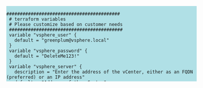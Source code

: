 <html>
<body>

<style>
    #long-code-block {background-color: powderblue; height: 200px}
    h1   {color: blue;}
    p    {color: red;}
</style>

<pre class="asd" id="long-code-block">
<code>
##########################################
 # terraform variables
 # Please customize based on customer needs
 ##########################################
 variable "vsphere_user" {
   default = "greenplum@vsphere.local"
 }
 variable "vsphere_password" {
   default = "DeleteMe123!"
 }
 variable "vsphere_server" {
   description = "Enter the address of the vCenter, either as an FQDN (preferred) or an IP address"
   default = "Address.of.the.vCenter"
 }
 variable "vsphere_datacenter" {
   default = "name of the data center"
 }
 variable "vsphere_compute_cluster" {
   default = "name of the compute cluster"
 }
 variable "vsphere_datastore" {
   default = "name of vSAN datastore"
 }

 variable "vsphere_storage_policy" {
   description = "Enter the custom name for your storage policy defined during Setting Up vSphere Storage/Encryption"
   default = "vSAN Greenplum FTT1 RAID1 Stripe1 Thick No Encryption"
 }
 variable "vm_template_name" {
   description = "VM template with vmware-tools and Greenplum installed"
   default = "greenplum-db-template"
 }
 variable "greenplum_instance_id" {
   description = "A unique identifier for this Greenplum instance"
   default = 1
 }

 variable "resource_pool_name" {
   description= "The name of a dedicated resource pool for Greenplum VMs which will be created by Terraform"
   default = "greenplum"
 }

 variable "number_of_segment_vms" {
   type = number

   description = "The total number of segment VMs. This will be split in half for both primary and mirror VMs."
   default = 64

   validation {
     condition = (
       var.number_of_segment_vms >= 2 &&
       var.number_of_segment_vms <= 248 &&
       var.number_of_segment_vms % 2 == 0
     )
     error_message = "The number of segment hosts must be an even number between 2 and 248."
   }
 }

 variable "gp_virtual_external_network" {
   default = "gp-virtual-external"
 }
 variable "gp_virtual_internal_network" {
   default = "gp-virtual-internal"
 }
 variable "gp_virtual_etl_bar_network" {
   default = "gp-virtual-etl-bar"
 }

 # gp-virtual-external network settings
 variable "gp_virtual_external_ipv4_addresses" {
   type = list(string)
   description = "The routable IP addresses for mdw and smdw, in that order"
   default = ["10.0.0.111", "10.0.0.112"]
 }
 variable "gp_virtual_external_ipv4_netmask" {
   description = "Netmask bitcount, e.g. 24"
   default = 24
 }
 variable "gp_virtual_external_gateway" {
   description = "Gateway for the gp-virtual-external network, e.g. 10.0.0.1"
   default = "10.0.0.1"
 }
 variable "dns_servers" {
   type = list(string)
   description = "The DNS servers for the routable network, e.g. 8.8.8.8"
   default = ["8.8.8.8"]
 }

 # gp-virtual-internal network settings
 variable "gp_virtual_internal_ipv4_cidr" {
   type = string
   description = "The leading octets for the internal network IP range, e.g. '192.168.1.0/24' or '172.16.0.0/21'"
   default = "172.16.0.0/21"
 }
 variable "master_gp_virtual_internal_ipv4_offset" {
   description = "The starting IP of the master VM in gp-virtual-internal"
   default = 250
 }
 variable "segment_gp_virtual_internal_ipv4_offset" {
   description = "The starting IP of the segment VM in gp-virtual-internal"
   default = 2
 }

 # gp-virtual-etl-bar network settings
 variable "gp_virtual_etl_bar_ipv4_cidr" {
   type = string
   description = "The leading octets for the data backup (doesn't have to be routable) network IP range, e.g. '192.168.2.0/24' or '172.17.0.0/21'"
   default = "172.17.0.0/21"
 }
 variable "master_gp_virtual_etl_bar_ipv4_offset" {
   description = "The starting IP of the master VM in gp-virtual-etl-bar"
   default = 250
 }
 variable "segment_gp_virtual_etl_bar_ipv4_offset" {
   description = "The starting IP of the segment VM in gp-virtual-etl-bar"
   default = 2
 }

 ######################
 # terraform scripts
 # PLEASE DO NOT CHANGE
 ######################
 provider "vsphere" {
   user           = var.vsphere_user
   password       = var.vsphere_password
   vsphere_server = var.vsphere_server

   # If you have a self-signed cert
   allow_unverified_ssl = true
 }

 # all of these things need to be known for a deploy to work
 data "vsphere_datacenter" "dc" {
   name          = var.vsphere_datacenter
 }

 data "vsphere_datastore" "datastore" {
   name          = var.vsphere_datastore
   datacenter_id = data.vsphere_datacenter.dc.id
 }

 data "vsphere_network" "gp_virtual_external_network" {
   name          = var.gp_virtual_external_network
   datacenter_id = data.vsphere_datacenter.dc.id
 }

 data "vsphere_network" "gp_virtual_internal_network" {
   name          = var.gp_virtual_internal_network
   datacenter_id = data.vsphere_datacenter.dc.id
 }

 # vSphere distributed port group for ETL, backup and restore traffic
 data "vsphere_network" "gp_virtual_etl_bar_network" {
   name          = var.gp_virtual_etl_bar_network
   datacenter_id = data.vsphere_datacenter.dc.id
 }

 data "vsphere_compute_cluster" "compute_cluster" {
   name          = var.vsphere_compute_cluster
   datacenter_id = data.vsphere_datacenter.dc.id
 }

 data "vsphere_storage_policy" "policy" {
   name = var.vsphere_storage_policy
 }

 # this points at the template created by the image folder
 data "vsphere_virtual_machine" "template" {
   name          = var.vm_template_name
   datacenter_id = data.vsphere_datacenter.dc.id
 }

 locals {
   memory = data.vsphere_virtual_machine.template.memory
   memory_reservation = data.vsphere_virtual_machine.template.memory / 2
   num_cpus = data.vsphere_virtual_machine.template.num_cpus
   root_disk_size_in_gb = data.vsphere_virtual_machine.template.disks[0].size
   data_disk_size_in_gb = data.vsphere_virtual_machine.template.disks[1].size
   gp_virtual_internal_ipv4_netmask = parseint(regex("/(\d+)$", var.gp_virtual_internal_ipv4_cidr)[0], 10)
   master_internal_ip = cidrhost(var.gp_virtual_internal_ipv4_cidr, (pow(2,(32 - local.gp_virtual_internal_ipv4_netmask))-1)-5)
   standby_internal_ip = cidrhost(var.gp_virtual_internal_ipv4_cidr, (pow(2,(32 - local.gp_virtual_internal_ipv4_netmask))-1)-4)
   gp_virtual_etl_bar_ipv4_netmask = parseint(regex("/(\d+)$", var.gp_virtual_etl_bar_ipv4_cidr)[0], 10)
   master_etl_bar_ip = cidrhost(var.gp_virtual_etl_bar_ipv4_cidr, (pow(2,(32 - local.gp_virtual_etl_bar_ipv4_netmask))-1)-5)
   standby_etl_bar_ip = cidrhost(var.gp_virtual_etl_bar_ipv4_cidr, (pow(2,(32 - local.gp_virtual_etl_bar_ipv4_netmask))-1)-4)
 }

 resource "vsphere_resource_pool" "pool" {
   name                    = "${var.resource_pool_name}-${var.greenplum_instance_id}"
   parent_resource_pool_id = data.vsphere_compute_cluster.compute_cluster.resource_pool_id
 }

 resource "vsphere_virtual_machine" "segment_hosts" {
   count = var.number_of_segment_vms
   name = format("gp-%d-sdw-%0.3d", var.greenplum_instance_id, count.index + 1)
   resource_pool_id = vsphere_resource_pool.pool.id
   wait_for_guest_net_routable = false
   wait_for_guest_net_timeout = 0
   guest_id = data.vsphere_virtual_machine.template.guest_id
   datastore_id = data.vsphere_datastore.datastore.id
   storage_policy_id = data.vsphere_storage_policy.policy.id
   scsi_controller_count = 2

   memory = local.memory
   memory_reservation = local.memory_reservation
   num_cpus = local.num_cpus
   cpu_share_level = "normal"
   memory_share_level = "normal"

   network_interface {
     network_id = data.vsphere_network.gp_virtual_internal_network.id
   }

   network_interface {
     network_id = data.vsphere_network.gp_virtual_etl_bar_network.id
   }

   swap_placement_policy = "vmDirectory"
   enable_disk_uuid = "true"
   disk {
     label = "disk0"
     size  = local.root_disk_size_in_gb
     unit_number = 0
     eagerly_scrub = true
     thin_provisioned = false
     datastore_id = data.vsphere_datastore.datastore.id
     storage_policy_id = data.vsphere_storage_policy.policy.id
   }

   disk {
     label = "disk1"
     size  = local.data_disk_size_in_gb
     unit_number = 1
     eagerly_scrub = true
     thin_provisioned = false
     datastore_id = data.vsphere_datastore.datastore.id
     storage_policy_id = data.vsphere_storage_policy.policy.id
   }

   clone {
     template_uuid = data.vsphere_virtual_machine.template.id

     customize {
       linux_options {
         host_name = "sdw${count.index + 1}"
         domain    = "local"
       }

       network_interface {
         ipv4_address = cidrhost(var.gp_virtual_internal_ipv4_cidr, count.index + var.segment_gp_virtual_internal_ipv4_offset)
         ipv4_netmask = local.gp_virtual_internal_ipv4_netmask
       }

       network_interface {
         ipv4_address = cidrhost(var.gp_virtual_etl_bar_ipv4_cidr, count.index + var.segment_gp_virtual_etl_bar_ipv4_offset)
         ipv4_netmask = local.gp_virtual_etl_bar_ipv4_netmask
       }
     }
   }
 }

 resource "vsphere_virtual_machine" "master_hosts" {
   count = 2
   name = count.index == 0 ? format("gp-%d-mdw", var.greenplum_instance_id) : count.index == 1 ? format("gp-%d-smdw", var.greenplum_instance_id) : format("gp-%d-smdw-%d", var.greenplum_instance_id, count.index)
   resource_pool_id = vsphere_resource_pool.pool.id
   wait_for_guest_net_routable = false
   wait_for_guest_net_timeout = 0
   guest_id = data.vsphere_virtual_machine.template.guest_id
   datastore_id = data.vsphere_datastore.datastore.id
   storage_policy_id = data.vsphere_storage_policy.policy.id

   memory = local.memory
   memory_reservation = local.memory_reservation
   num_cpus = local.num_cpus
   cpu_share_level = "normal"
   memory_share_level = "normal"

   network_interface {
     network_id = data.vsphere_network.gp_virtual_internal_network.id
   }

   network_interface {
     network_id = data.vsphere_network.gp_virtual_etl_bar_network.id
   }

   network_interface {
     network_id = data.vsphere_network.gp_virtual_external_network.id
   }

   swap_placement_policy = "vmDirectory"
   enable_disk_uuid = "true"

   disk {
     label = "disk0"
     size  = local.root_disk_size_in_gb
     unit_number = 0
     eagerly_scrub = true
     thin_provisioned = false
     datastore_id = data.vsphere_datastore.datastore.id
     storage_policy_id = data.vsphere_storage_policy.policy.id
   }

   disk {
     label = "disk1"
     size  = local.data_disk_size_in_gb
     unit_number = 1
     eagerly_scrub = true
     thin_provisioned = false
     datastore_id = data.vsphere_datastore.datastore.id
     storage_policy_id = data.vsphere_storage_policy.policy.id
   }

   clone {
     template_uuid = data.vsphere_virtual_machine.template.id
     customize {
       linux_options {
         # master is always the first
         # standby master is always the second
         host_name = count.index == 0 ? format("mdw") : format("smdw")
         domain    = "local"
       }

       network_interface {
         ipv4_address = count.index == 0 ? local.master_internal_ip : local.standby_internal_ip
         ipv4_netmask = local.gp_virtual_internal_ipv4_netmask
       }

       network_interface {
         ipv4_address = count.index == 0 ? local.master_etl_bar_ip : local.standby_etl_bar_ip
         ipv4_netmask = local.gp_virtual_etl_bar_ipv4_netmask
       }

       network_interface {
         ipv4_address = var.gp_virtual_external_ipv4_addresses[count.index]
         ipv4_netmask = var.gp_virtual_external_ipv4_netmask
       }

       ipv4_gateway = var.gp_virtual_external_gateway
       dns_server_list = var.dns_servers
     }
   }
 }

 resource "vsphere_compute_cluster_vm_anti_affinity_rule" "master_vm_anti_affinity_rule" {
     count               = 1
     enabled             = true
     mandatory           = true
     compute_cluster_id  = data.vsphere_compute_cluster.compute_cluster.id
     name                = format("master-vm-anti-affinity-rule")
     virtual_machine_ids = toset(vsphere_virtual_machine.master_hosts.*.id)
 }

 resource "vsphere_compute_cluster_vm_anti_affinity_rule" "segment_vm_anti_affinity_rule" {
     count               = var.number_of_segment_vms / 2
     enabled             = true
     mandatory           = true
     compute_cluster_id  = data.vsphere_compute_cluster.compute_cluster.id
     name                = format("segment-vm-anti-affinity-rule-sdw%0.3d-sdw%0.3d", count.index*2+1, count.index*2+2)
     virtual_machine_ids = [
         element(vsphere_virtual_machine.segment_hosts.*.id, count.index*2),
         element(vsphere_virtual_machine.segment_hosts.*.id, count.index*2+1),
     ]
 }
</code>
</pre>
</body>
</html>
